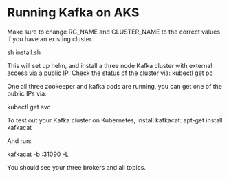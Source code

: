 # Running Kafka on AKS

Make sure to change RG_NAME and CLUSTER_NAME to the correct values if you have an existing cluster.

sh install.sh

This will set up helm, and install a three node Kafka cluster with external access via a public IP. Check the status of the cluster via:
kubectl get po

One all three zookeeper and kafka pods are running, you can get one of the public IPs via:

kubectl get svc

To test out your Kafka cluster on Kubernetes, install kafkacat:
apt-get install kafkacat

And run:

kafkacat -b <PUBLICIP>:31090 -L

You should see your three brokers and all topics.